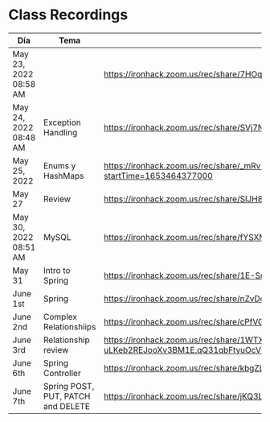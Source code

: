# Class Recordings

| Día                   | Tema                               | Enlace                                                       |
| --------------------- | ---------------------------------- | ------------------------------------------------------------ |
| May 23, 2022 08:58 AM |                                    | https://ironhack.zoom.us/rec/share/7HOq-EQO56uVM-xCKnwjNzs08e5QZjFcJZSzYdJ0WnrxOh86DU_z_7x-r4xxlKrY.I7jZxWozhykvDb9V |
| May 24, 2022 08:48 AM | Exception Handling                 | https://ironhack.zoom.us/rec/share/SVj7NXifITcHdBFB2cutW8AodqKGDGgJPADxUemXsPII9v4Yz8PHLDF1hVCFDpw.etKwsaZJUGR3vhlw |
| May 25, 2022          | Enums y HashMaps                   | https://ironhack.zoom.us/rec/share/_mRv-vYn72HOPGvso-kxlxFC27RXXkuw01nCuj1i2VTpp26RIdZPSvdoVqtD6rA.agj9orau1VQpI4R_?startTime=1653464377000 |
| May 27                | Review                             | https://ironhack.zoom.us/rec/share/SlJH8StIiEMZXHjGQuSoxM3Por3_1ZbFABlBtUFajS1gHbmWu2rE-CT5pumSqUgg.rBNYqtv2T96mt4zN |
| May 30, 2022 08:51 AM | MySQL                              | https://ironhack.zoom.us/rec/share/fYSXMg1WgbNMlME1dE83qGfa14V3SPJSSZZ2qHSmJ7YXX5JlrM00Tf6MXHrPo9Sr.hnhwtg99NwjP7ksf |
| May 31                | Intro to Spring                    | https://ironhack.zoom.us/rec/share/1E-SryCb18l0sCXKDlM2QOPIYe1rJeCeITJxDwgE4_8ib0edkAm-dN2c0jKnt2xq.SRIMYEOiqXS-cDMh |
| June 1st              | Spring                             | https://ironhack.zoom.us/rec/share/nZvDqXo_VxJLVkIpk9qiiODK_d2y2Q6Pj9Um0sEQsd3Ooe1EwQS4XJa5s_PeUmhV.DDIURZM1opQVeLJn |
| June 2nd              | Complex Relationshiips             | https://ironhack.zoom.us/rec/share/cPfVGwEUuT8BPDlQpFk914eoXQqHJPwLy0WmVCBF37i1U-KgjyiZbDlmz0MuvLt7.cVyBBTjQxGPdzQxS |
| June 3rd              | Relationship review                | https://ironhack.zoom.us/rec/share/1WTXGFz2vKWwoMlH5yQPnYp2Uf3Z3eXaalu50dy1vR3vu-uLKeb2REJooXv3BM1E.qQ31qbFtyuOcVBES |
| June 6th              | Spring Controller                  | https://ironhack.zoom.us/rec/share/kbgZL4XR2RzPFkP87k_VGEpD9p7RFEgKtWVYt_b2uKYLTEME0UVNVyMG0dlxbA6V.NUHQ092EueIYSj03 |
| June 7th              | Spring POST, PUT, PATCH and DELETE | https://ironhack.zoom.us/rec/share/jKQ3Lr6GJJRT3AXwLLEnd7aCQaw_bqMyasNYiVv8m3bcicDRjnKsYHIkkVS6dowL.HaAcPmZu56SkzhHG |

